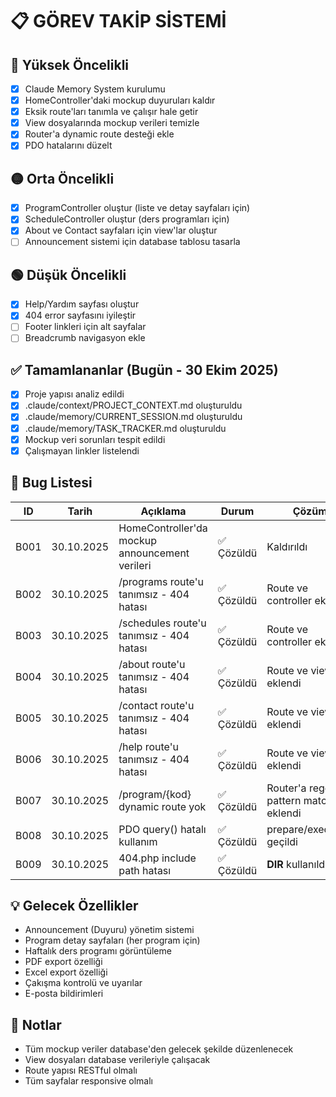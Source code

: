 # 📋 GÖREV TAKİP SİSTEMİ

## 🔴 Yüksek Öncelikli
- [x] Claude Memory System kurulumu
- [x] HomeController'daki mockup duyuruları kaldır
- [x] Eksik route'ları tanımla ve çalışır hale getir
- [x] View dosyalarında mockup verileri temizle
- [x] Router'a dynamic route desteği ekle
- [x] PDO hatalarını düzelt

## 🟡 Orta Öncelikli
- [x] ProgramController oluştur (liste ve detay sayfaları için)
- [x] ScheduleController oluştur (ders programları için)
- [x] About ve Contact sayfaları için view'lar oluştur
- [ ] Announcement sistemi için database tablosu tasarla

## 🟢 Düşük Öncelikli
- [x] Help/Yardım sayfası oluştur
- [x] 404 error sayfasını iyileştir
- [ ] Footer linkleri için alt sayfalar
- [ ] Breadcrumb navigasyon ekle

## ✅ Tamamlananlar (Bugün - 30 Ekim 2025)
- [x] Proje yapısı analiz edildi
- [x] .claude/context/PROJECT_CONTEXT.md oluşturuldu
- [x] .claude/memory/CURRENT_SESSION.md oluşturuldu
- [x] .claude/memory/TASK_TRACKER.md oluşturuldu
- [x] Mockup veri sorunları tespit edildi
- [x] Çalışmayan linkler listelendi

## 🐛 Bug Listesi
| ID | Tarih | Açıklama | Durum | Çözüm |
|----|-------|----------|--------|-------|
| B001 | 30.10.2025 | HomeController'da mockup announcement verileri | ✅ Çözüldü | Kaldırıldı |
| B002 | 30.10.2025 | /programs route'u tanımsız - 404 hatası | ✅ Çözüldü | Route ve controller eklendi |
| B003 | 30.10.2025 | /schedules route'u tanımsız - 404 hatası | ✅ Çözüldü | Route ve controller eklendi |
| B004 | 30.10.2025 | /about route'u tanımsız - 404 hatası | ✅ Çözüldü | Route ve view eklendi |
| B005 | 30.10.2025 | /contact route'u tanımsız - 404 hatası | ✅ Çözüldü | Route ve view eklendi |
| B006 | 30.10.2025 | /help route'u tanımsız - 404 hatası | ✅ Çözüldü | Route ve view eklendi |
| B007 | 30.10.2025 | /program/{kod} dynamic route yok | ✅ Çözüldü | Router'a regex pattern matching eklendi |
| B008 | 30.10.2025 | PDO query() hatalı kullanım | ✅ Çözüldü | prepare/execute'a geçildi |
| B009 | 30.10.2025 | 404.php include path hatası | ✅ Çözüldü | __DIR__ kullanıldı |

## 💡 Gelecek Özellikler
- Announcement (Duyuru) yönetim sistemi
- Program detay sayfaları (her program için)
- Haftalık ders programı görüntüleme
- PDF export özelliği
- Excel export özelliği
- Çakışma kontrolü ve uyarılar
- E-posta bildirimleri

## 📝 Notlar
- Tüm mockup veriler database'den gelecek şekilde düzenlenecek
- View dosyaları database verileriyle çalışacak
- Route yapısı RESTful olmalı
- Tüm sayfalar responsive olmalı
